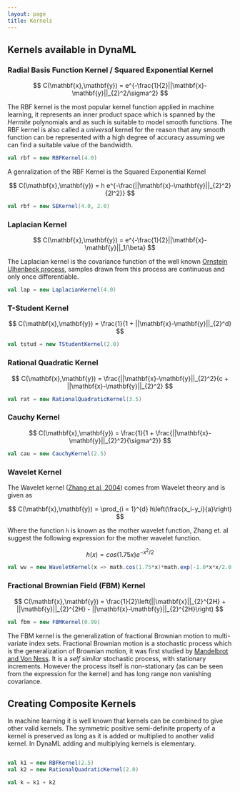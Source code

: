 ```yaml
---
layout: page
title: Kernels
---
```


## Kernels available in DynaML

### Radial Basis Function Kernel / Squared Exponential Kernel

$$
	C(\mathbf{x},\mathbf{y}) = e^{-\frac{1}{2}||\mathbf{x}-\mathbf{y}||_{2}^2/\sigma^2}
$$

The RBF kernel is the most popular kernel function applied in machine learning, it represents an inner product space which is spanned by the _Hermite_ polynomials and as such is suitable to model smooth functions. The RBF kernel is also called a _universal_ kernel for the reason that any smooth function can be represented with a high degree of accuracy assuming we can find a suitable value of the bandwidth.

```scala
val rbf = new RBFKernel(4.0)
```

A genralization of the RBF Kernel is the Squared Exponential Kernel

$$
	C(\mathbf{x},\mathbf{y}) = h e^{-\frac{||\mathbf{x}-\mathbf{y}||_{2}^2}{2l^2}}
$$

```scala
val rbf = new SEKernel(4.0, 2.0)
```

### Laplacian Kernel

$$
	C(\mathbf{x},\mathbf{y}) = e^{-\frac{1}{2}||\mathbf{x}-\mathbf{y}||_1/\beta}
$$

The Laplacian kernel is the covariance function of the well known [Ornstein Ulhenbeck process](https://en.wikipedia.org/wiki/Ornstein%E2%80%93Uhlenbeck_process), samples drawn from this process are continuous and only once differentiable.

```scala
val lap = new LaplacianKernel(4.0)
```

### T-Student Kernel

$$
	C(\mathbf{x},\mathbf{y}) = \frac{1}{1 + ||\mathbf{x}-\mathbf{y}||_{2}^d}
$$

```scala
val tstud = new TStudentKernel(2.0)
```


### Rational Quadratic Kernel

$$
	C(\mathbf{x},\mathbf{y}) = \frac{||\mathbf{x}-\mathbf{y}||_{2}^2}{c + ||\mathbf{x}-\mathbf{y}||_{2}^2}
$$

```scala
val rat = new RationalQuadraticKernel(3.5)
```

### Cauchy Kernel

$$
	C(\mathbf{x},\mathbf{y}) = \frac{1}{1 + \frac{||\mathbf{x}-\mathbf{y}||_{2}^2}{\sigma^2}}
$$

```scala
val cau = new CauchyKernel(2.5)
```

### Wavelet Kernel

The Wavelet kernel ([Zhang et al, 2004](http://dx.doi.org/10.1109/TSMCB.2003.811113)) comes from Wavelet theory and is given as

$$
	C(\mathbf{x},\mathbf{y}) = \prod_{i = 1}^{d} h\left(\frac{x_i-y_i}{a}\right)
$$

Where the function `h` is known as the mother wavelet function, Zhang et. al suggest the following expression for the mother wavelet function.

$$
	h(x) = cos(1.75x)e^{-x^2/2}
$$

```scala
val wv = new WaveletKernel(x => math.cos(1.75*x)*math.exp(-1.0*x*x/2.0))(1.5)
```


### Fractional Brownian Field (FBM) Kernel

$$
	C(\mathbf{x},\mathbf{y}) = \frac{1}{2}\left(||\mathbf{x}||_{2}^{2H} + ||\mathbf{y}||_{2}^{2H} - ||\mathbf{x}-\mathbf{y}||_{2}^{2H}\right)
$$

```scala
val fbm = new FBMKernel(0.99)
```

The FBM kernel is the generalization of fractional Brownian motion to multi-variate index sets. Fractional Brownian motion is a stochastic process which is the generalization of Brownian motion, it was first studied by [Mandelbrot and Von Ness](https://www.jstor.org/stable/2027184). It is a _self similar_ stochastic process, with stationary increments. However the process itself is non-stationary (as can be seen from the expression for the kernel) and has long range non vanishing covariance.

## Creating Composite Kernels

In machine learning it is well known that kernels can be combined to give other valid kernels. The symmetric positive semi-definite property of a kernel is preserved as long as it is added or multiplied to another valid kernel. In DynaML adding and multiplying kernels is elementary.

```scala

val k1 = new RBFKernel(2.5)
val k2 = new RationalQuadraticKernel(2.0)

val k = k1 + k2
```
